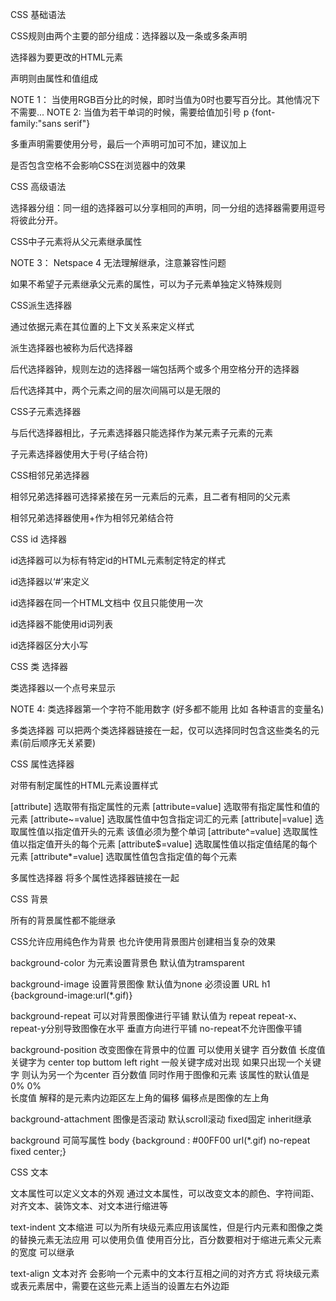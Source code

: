 CSS 基础语法

CSS规则由两个主要的部分组成：选择器以及一条或多条声明

选择器为要更改的HTML元素

声明则由属性和值组成

NOTE 1： 当使用RGB百分比的时候，即时当值为0时也要写百分比。其他情况下不需要...
NOTE 2:  当值为若干单词的时候，需要给值加引号 p {font-family:"sans serif"}

多重声明需要使用分号，最后一个声明可加可不加，建议加上

是否包含空格不会影响CSS在浏览器中的效果



CSS 高级语法

选择器分组：同一组的选择器可以分享相同的声明，同一分组的选择器需要用逗号将彼此分开。

CSS中子元素将从父元素继承属性

NOTE 3： Netspace 4 无法理解继承，注意兼容性问题

如果不希望子元素继承父元素的属性，可以为子元素单独定义特殊规则


CSS派生选择器

通过依据元素在其位置的上下文关系来定义样式

派生选择器也被称为后代选择器

后代选择器钟，规则左边的选择器一端包括两个或多个用空格分开的选择器

后代选择其中，两个元素之间的层次间隔可以是无限的


CSS子元素选择器

与后代选择器相比，子元素选择器只能选择作为某元素子元素的元素

子元素选择器使用大于号(子结合符)


CSS相邻兄弟选择器

相邻兄弟选择器可选择紧接在另一元素后的元素，且二者有相同的父元素

相邻兄弟选择器使用+作为相邻兄弟结合符


CSS id 选择器

id选择器可以为标有特定id的HTML元素制定特定的样式

id选择器以‘#’来定义

id选择器在同一个HTML文档中 仅且只能使用一次

id选择器不能使用id词列表

id选择器区分大小写


CSS 类 选择器

类选择器以一个点号来显示

NOTE 4: 类选择器第一个字符不能用数字 (好多都不能用 比如 各种语言的变量名)

多类选择器 可以把两个类选择器链接在一起，仅可以选择同时包含这些类名的元素(前后顺序无关紧要)


CSS 属性选择器

对带有制定属性的HTML元素设置样式

[attribute]         选取带有指定属性的元素
[attribute=value]   选取带有指定属性和值的元素
[attribute~=value]  选取属性值中包含指定词汇的元素
[attribute|=value]  选取属性值以指定值开头的元素 该值必须为整个单词
[attribute^=value]  选取属性值以指定值开头的每个元素
[attribute$=value]  选取属性值以指定值结尾的每个元素
[attribute*=value]  选取属性值包含指定值的每个元素

多属性选择器 将多个属性选择器链接在一起


CSS 背景

所有的背景属性都不能继承

CSS允许应用纯色作为背景 也允许使用背景图片创建相当复杂的效果

background-color 为元素设置背景色 默认值为tramsparent

background-image 设置背景图像 默认值为none 必须设置  URL h1 {background-image:url(*.gif)}

background-repeat 可以对背景图像进行平铺 默认值为 repeat   repeat-x、 repeat-y分别导致图像在水平 垂直方向进行平铺 no-repeat不允许图像平铺

background-position 改变图像在背景中的位置 可以使用关键字 百分数值 长度值 关键字为 center top buttom left right 一般关键字成对出现 如果只出现一个关键字 则认为另一个为center
                    百分数值 同时作用于图像和元素 该属性的默认值是 0% 0%   
                    长度值 解释的是元素内边距区左上角的偏移 偏移点是图像的左上角

background-attachment 图像是否滚动 默认scroll滚动    fixed固定    inherit继承

background 可简写属性   body {background : #00FF00 url(*.gif) no-repeat fixed  center;}  



CSS 文本

文本属性可以定义文本的外观
通过文本属性，可以改变文本的颜色、字符间距、对齐文本、装饰文本、对文本进行缩进等

text-indent 文本缩进 可以为所有块级元素应用该属性，但是行内元素和图像之类的替换元素无法应用
                    可以使用负值
                    使用百分比，百分数要相对于缩进元素父元素的宽度
                    可以继承

text-align 文本对齐 会影响一个元素中的文本行互相之间的对齐方式
                   将块级元素或表元素居中，需要在这些元素上适当的设置左右外边距  
